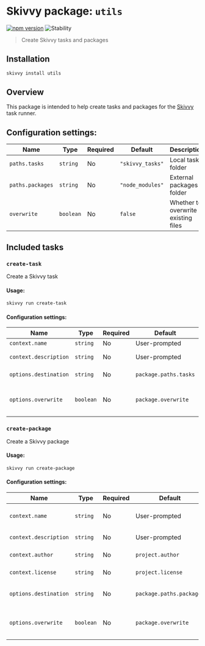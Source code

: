 # Skivvy package: `utils`
[![npm version](https://img.shields.io/npm/v/@skivvy/skivvy-package-utils.svg)](https://www.npmjs.com/package/@skivvy/skivvy-package-utils)
![Stability](https://img.shields.io/badge/stability-stable-brightgreen.svg)

> Create Skivvy tasks and packages


## Installation

```bash
skivvy install utils
```


## Overview

This package is intended to help create tasks and packages for the [Skivvy](https://www.npmjs.com/package/skivvy) task runner.


## Configuration settings:

| Name | Type | Required | Default | Description |
| ---- | ---- | -------- | ------- | ----------- |
| `paths.tasks` | `string` | No | `"skivvy_tasks"` | Local tasks folder |
| `paths.packages` | `string` | No | `"node_modules"` | External packages folder |
| `overwrite` | `boolean` | No | `false` | Whether to overwrite existing files |


## Included tasks

### `create-task`

Create a Skivvy task

#### Usage:

```bash
skivvy run create-task
```


#### Configuration settings:

| Name | Type | Required | Default | Description |
| ---- | ---- | -------- | ------- | ----------- |
| `context.name` | `string` | No | User-prompted | Task name |
| `context.description` | `string` | No | User-prompted | Task description |
| `options.destination` | `string` | No | `package.paths.tasks` | Local tasks folder |
| `options.overwrite` | `boolean` | No | `package.overwrite` | Whether to overwrite existing files |


### `create-package`

Create a Skivvy package

#### Usage:

```bash
skivvy run create-package
```


#### Configuration settings:

| Name | Type | Required | Default | Description |
| ---- | ---- | -------- | ------- | ----------- |
| `context.name` | `string` | No | User-prompted | Skivvy package name |
| `context.description` | `string` | No | User-prompted | Task description |
| `context.author` | `string` | No | `project.author` | Author name |
| `context.license` | `string` | No | `project.license` | Package license |
| `options.destination` | `string` | No | `package.paths.packages` | External packages folder |
| `options.overwrite` | `boolean` | No | `package.overwrite` | Whether to overwrite existing files |
